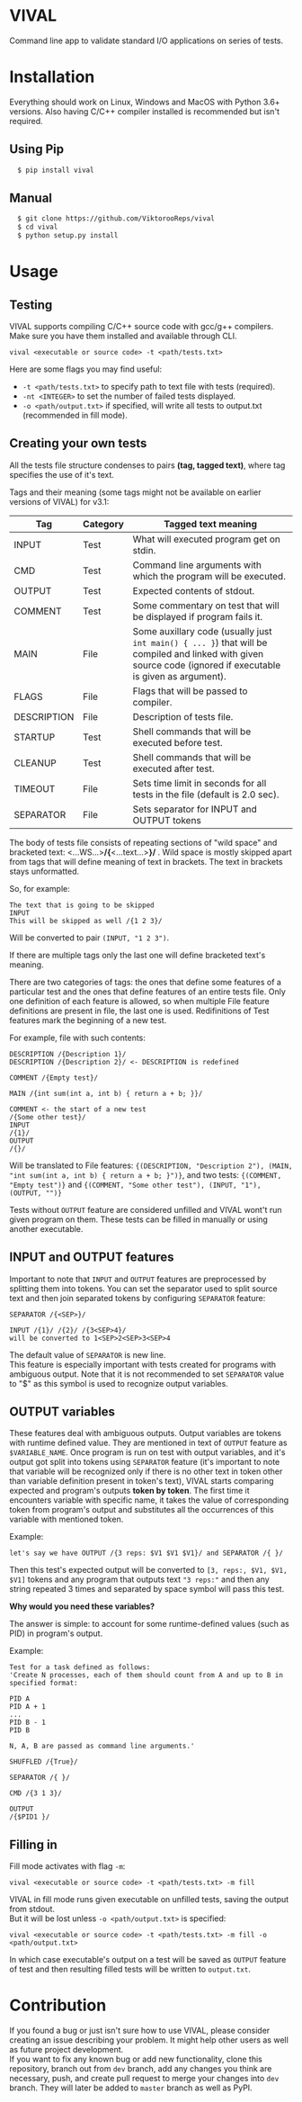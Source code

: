 # VIVAL

Command line app to validate standard I/O applications on series of tests.

# Installation

Everything should work on Linux, Windows and MacOS with Python 3.6+ versions. Also having C/C++ compiler installed is recommended but isn't required.

## Using Pip

```bash
  $ pip install vival
```
## Manual

```bash
  $ git clone https://github.com/ViktorooReps/vival
  $ cd vival
  $ python setup.py install
```

# Usage

## Testing

VIVAL supports compiling C/C++ source code with gcc/g++ compilers. Make sure you have them installed and available through CLI.

`vival <executable or source code> -t <path/tests.txt>`

Here are some flags you may find useful:
* `-t <path/tests.txt>` to specify path to text file with tests (required).
* `-nt <INTEGER>` to set the number of failed tests displayed.
* `-o <path/output.txt>` if specified, will write all tests to output.txt (recommended in fill mode).

## Creating your own tests

All the tests file structure condenses to pairs __(tag, tagged text)__, where tag specifies the use of it's text.

Tags and their meaning (some tags might not be available on earlier versions of VIVAL) for v3.1:

Tag         | Category | Tagged text meaning
----------- | -------- | -------------------
INPUT       | Test     | What will executed program get on stdin. 
CMD         | Test     | Command line arguments with which the program will be executed.
OUTPUT      | Test     | Expected contents of stdout.
COMMENT     | Test     | Some commentary on test that will be displayed if program fails it.
MAIN        | File     | Some auxillary code (usually just `int main() { ... }`) that will be compiled and linked with given source code (ignored if executable is given as argument). 
FLAGS       | File     | Flags that will be passed to compiler.
DESCRIPTION | File     | Description of tests file.
STARTUP     | Test     | Shell commands that will be executed before test.
CLEANUP     | Test     | Shell commands that will be executed after test.
TIMEOUT     | File     | Sets time limit in seconds for all tests in the file (default is 2.0 sec).
SEPARATOR   | File     | Sets separator for INPUT and OUTPUT tokens

The body of tests file consists of repeating sections of "wild space" and bracketed text: <...WS...>__/{__<...text...>__}/__ . Wild space is mostly skipped apart from tags that will define meaning of text in brackets. The text in brackets stays unformatted.

So, for example:
```
The text that is going to be skipped
INPUT
This will be skipped as well /{1 2 3}/
```
Will be converted to pair `(INPUT, "1 2 3")`.

If there are multiple tags only the last one will define bracketed text's meaning.

There are two categories of tags: the ones that define some features of a particular test and the ones that define features of an entire tests file. Only one definition of each feature is allowed, so when multiple File feature definitions are present in file, the last one is used. Redifinitions of Test features mark the beginning of a new test.

For example, file with such contents: 
```
DESCRIPTION /{Description 1}/
DESCRIPTION /{Description 2}/ <- DESCRIPTION is redefined

COMMENT /{Empty test}/

MAIN /{int sum(int a, int b) { return a + b; }}/

COMMENT <- the start of a new test
/{Some other test}/
INPUT
/{1}/
OUTPUT
/{}/
```
Will be translated to File features: `{(DESCRIPTION, "Description 2"), (MAIN, "int sum(int a, int b) { return a + b; }")}`, and two tests: `{(COMMENT, "Empty test")}` and `{(COMMENT, "Some other test"), (INPUT, "1"), (OUTPUT, "")}`

Tests without `OUTPUT` feature are considered unfilled and VIVAL wont't run given program on them. These tests can be filled in manually or using another executable.

## INPUT and OUTPUT features

Important to note that `INPUT` and `OUTPUT` features are preprocessed by splitting them into tokens. You can set the separator 
used to split source text and then join separated tokens by configuring `SEPARATOR` feature:

```
SEPARATOR /{<SEP>}/

INPUT /{1}/ /{2}/ /{3<SEP>4}/
will be converted to 1<SEP>2<SEP>3<SEP>4
```

The default value of `SEPARATOR` is new line.   
This feature is especially important with tests created for programs with ambiguous output. Note that it is not recommended
to set `SEPARATOR` value to "$" as this symbol is used to recognize output variables.

## OUTPUT variables

These features deal with ambiguous outputs. Output variables are tokens with runtime defined value. They are mentioned in 
text of `OUTPUT` feature as `$VARIABLE_NAME`. Once program is run on test with output variables, and it's
output got split into tokens using `SEPARATOR` feature (it's important to note that variable will be recognized only
if there is no other text in token other than variable definition present in token's text), VIVAL starts comparing expected 
and program's outputs **token by token**. The first time it encounters variable with specific name, it takes the value of 
corresponding token from program's output and substitutes all the occurrences of this variable with mentioned token.

Example:
```
let's say we have OUTPUT /{3 reps: $V1 $V1 $V1}/ and SEPARATOR /{ }/
```
Then this test's expected output will be converted to `[3, reps:, $V1, $V1, $V1]` tokens and any program that outputs
text `"3 reps:"` and then any string repeated 3 times and separated by space symbol will pass this test.

**Why would you need these variables?**

The answer is simple: to account for some runtime-defined values (such as PID) in program's output.  

Example:
```
Test for a task defined as follows:
'Create N processes, each of them should count from A and up to B in specified format: 

PID A
PID A + 1
...
PID B - 1
PID B

N, A, B are passed as command line arguments.'

SHUFFLED /{True}/ 

SEPARATOR /{ }/ 

CMD /{3 1 3}/

OUTPUT 
/{$PID1 }/
```

## Filling in

Fill mode activates with flag `-m`:

`vival <executable or source code> -t <path/tests.txt> -m fill`

VIVAL in fill mode runs given executable on unfilled tests, saving the output from stdout. \
But it will be lost unless `-o <path/output.txt>` is specified:

`vival <executable or source code> -t <path/tests.txt> -m fill -o <path/output.txt>`

In which case executable's output on a test will be saved as `OUTPUT` feature of test and then resulting filled tests will be written to `output.txt`.

# Contribution

If you found a bug or just isn't sure how to use VIVAL, please consider creating an issue describing your problem. It might help other users as well as future project development.  
If you want to fix any known bug or add new functionality, clone this repository, branch out from `dev` branch, add any changes you think are necessary, push, and create pull request to merge your changes into `dev` branch. They will later be added to `master` branch as well as PyPI. 
